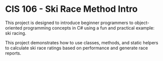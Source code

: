 # CIS 106 - Ski Race Method Intro

This project is designed to introduce beginner programmers to object-oriented programming concepts in C# using a fun and practical example: ski racing.

This project demonstrates how to use classes, methods, and static helpers to calculate ski race ratings based on performance and generate race reports.